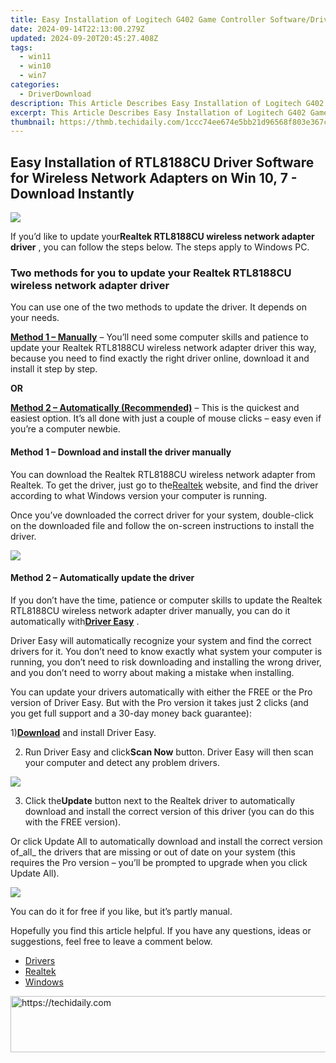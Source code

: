 ```yaml
---
title: Easy Installation of Logitech G402 Game Controller Software/Driver Package
date: 2024-09-14T22:13:00.279Z
updated: 2024-09-20T20:45:27.408Z
tags:
  - win11
  - win10
  - win7
categories:
  - DriverDownload
description: This Article Describes Easy Installation of Logitech G402 Game Controller Software/Driver Package
excerpt: This Article Describes Easy Installation of Logitech G402 Game Controller Software/Driver Package
thumbnail: https://thmb.techidaily.com/1ccc74ee674e5bb21d96568f803e367c477d95c5c3cb7fed4a8969e3e80f00a3.jpg
---
```


## Easy Installation of RTL8188CU Driver Software for Wireless Network Adapters on Win 10, 7 - Download Instantly

![](https://images.drivereasy.com/wp-content/uploads/2019/05/image-601.png)

 If you’d like to update your**Realtek RTL8188CU wireless network adapter driver** , you can follow the steps below. The steps apply to Windows PC.  

### Two methods for you to update your Realtek RTL8188CU wireless network adapter driver  

 You can use one of the two methods to update the driver. It depends on your needs.  

[**Method 1 – Manually**](https://tools.techidaily.com/drivereasy/download/) – You’ll need some computer skills and patience to update your Realtek RTL8188CU wireless network adapter driver this way, because you need to find exactly the right driver online, download it and install it step by step.

**OR**

[**Method 2 – Automatically (Recommended)**](https://www.drivereasy.com/knowledge/download-realtek-rtl8188cu-wireless-network-adapter-driver-for-windows-10-7/#method2)  – This is the quickest and easiest option. It’s all done with just a couple of mouse clicks – easy even if you’re a computer newbie.

#### Method 1 – Download and install the driver manually

 You can download the Realtek RTL8188CU wireless network adapter from Realtek. To get the driver, just go to the[Realtek](http://www.realtek.com/downloads/) website, and find the driver according to what Windows version your computer is running.

 Once you’ve downloaded the correct driver for your system, double-click on the downloaded file and follow the on-screen instructions to install the driver.

![](https://images.drivereasy.com/wp-content/uploads/2019/05/image-598.png)

#### Method 2 – Automatically update the driver

 If you don’t have the time, patience or computer skills to update the Realtek RTL8188CU wireless network adapter driver manually, you can do it automatically with[**Driver Easy**](https://tools.techidaily.com/drivereasy/download/) .

 Driver Easy will automatically recognize your system and find the correct drivers for it. You don’t need to know exactly what system your computer is running, you don’t need to risk downloading and installing the wrong driver, and you don’t need to worry about making a mistake when installing.

 You can update your drivers automatically with either the FREE or the Pro version of Driver Easy. But with the Pro version it takes just 2 clicks (and you get full support and a 30-day money back guarantee):

 1)[**Download**](https://tools.techidaily.com/drivereasy/download/) and install Driver Easy.

 2) Run Driver Easy and click**Scan Now** button. Driver Easy will then scan your computer and detect any problem drivers.

![](https://images.drivereasy.com/wp-content/uploads/2019/05/image-599.png)

 3) Click the**Update** button next to the Realtek driver to automatically download and install the correct version of this driver (you can do this with the FREE version).

 Or click Update All to automatically download and install the correct version of_all_ the drivers that are missing or out of date on your system (this requires the Pro version – you’ll be prompted to upgrade when you click Update All).

![](https://images.drivereasy.com/wp-content/uploads/2019/05/image-611.png)

 You can do it for free if you like, but it’s partly manual.

 Hopefully you find this article helpful. If you have any questions, ideas or suggestions, feel free to leave a comment below.

* [Drivers](https://tools.techidaily.com/drivereasy/download/)
* [Realtek](https://tools.techidaily.com/drivereasy/download/)
* [Windows](https://tools.techidaily.com/drivereasy/download/)

<ins class="adsbygoogle"
     style="display:block"
     data-ad-format="autorelaxed"
     data-ad-client="ca-pub-7571918770474297"
     data-ad-slot="1223367746"></ins>

<ins class="adsbygoogle"
     style="display:block"
     data-ad-client="ca-pub-7571918770474297"
     data-ad-slot="8358498916"
     data-ad-format="auto"
     data-full-width-responsive="true"></ins>



<!-- affiliate ads begin -->
<a href="https://appsumo.8odi.net/c/5597632/2087484/7443" target="_top" id="2087484">
  <img src="//a.impactradius-go.com/display-ad/7443-2087484" border="0" alt="https://techidaily.com" width="728" height="90"/>
</a>
<img height="0" width="0" src="https://appsumo.8odi.net/i/5597632/2087484/7443" style="position:absolute;visibility:hidden;" border="0" />
<!-- affiliate ads end -->

